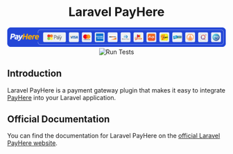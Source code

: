<h1 style="text-align: center">Laravel PayHere</h1>

<div style="display:flex; flex-direction: column; align-items: center">
    <a href="https://www.payhere.lk" target="_blank"><img src="./art/payhere_long_banner_dark.png" alt="PayHere" width="700" /></a>
    <img src="https://github.com/dasundev/laravel-payhere/actions/workflows/tests.yml/badge.svg" alt="Run Tests">
</div>

## Introduction

Laravel PayHere is a payment gateway plugin that makes it easy to integrate [PayHere](https://payhere.lk) into your Laravel application.

## Official Documentation

You can find the documentation for Laravel PayHere on the [official Laravel PayHere website](https://laravel-payhere.com/docs).

